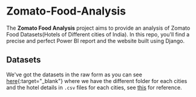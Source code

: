 # Zomato-Food-Analysis
The **Zomato Food Analysis** project aims to provide an analysis of Zomato Food Datasets(Hotels of Different cities of India). In this repo, you'll find a precise and perfect Power BI report and the website built using Django.

## Datasets
We've got the datasets in the raw form as you can see [here](Datasets/Raw-Datasets){:target="_blank"} where we have the different folder for each cities and the hotel details in `.csv` files for each cities, see [this](Datasets/Raw-Datasets/Ahmedabad) for reference.
